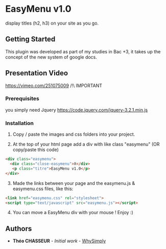 # EasyMenu v1.0

display titles (h2, h3) on your site as you go.

## Getting Started

This plugin was developed as part of my studies in Bac +3, it takes up the concept of the new system of google docs.

## Presentation Video 

https://vimeo.com/251075009 /!\ IMPORTANT 

### Prerequisites

you simply need Jquery
https://code.jquery.com/jquery-3.2.1.min.js

### Installation

1. Copy / paste the images and css folders into your project.

2. At the top of your html page add a div with like class "easymenu" (OR copy/paste this code)
```html
<div class="easymenu">
  <div class="close-easymenu">X</div>
   <p class="titre">EasyMenu v1.0</p>
</div>
 ```
3. Made the links between your page and the easymenu.js & easymenu.css files, like this: 
 ```html
 <link href="easymenu.css" rel="stylesheet">
 <script type="text/javascript" src="easymenu.js"></script>
 ```
4. You can move a EasyMenu div with your mouse ! Enjoy :)

## Authors

* **Théo CHASSEUR** - *Initial work* - [WhySimply](https://github.com/WhySimply)
